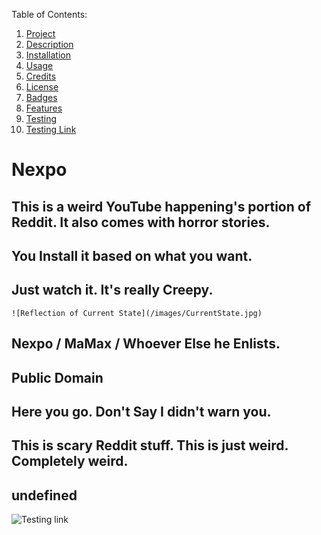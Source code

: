 
  Table of Contents:
  1. [Project](#projects) 
  2. [Description](#description)
  3. [Installation](#installation)
  4. [Usage](#usage)
  5. [Credits](#credits)
  6. [License](#license)
  7. [Badges](#badges)
  8. [Features](#features)
  9. [Testing](#test)
  9. [Testing Link](#testlink)
  
  
  # Nexpo<a name="projects"></a>


  ## This is a weird YouTube happening's portion of Reddit. It also comes with horror stories.<a name="description"></a>



  ## You Install it based on what you want.<a name="installation"></a>


  ## Just watch it. It's really Creepy.<a name="usage"></a>
    ![Reflection of Current State](/images/CurrentState.jpg)


  ## Nexpo / MaMax / Whoever Else he Enlists.<a name="credits"></a>

  ## Public Domain<a name="license"></a>

  ## Here you go. Don't Say I didn't warn you.<a name="badges"></a>

  ## This is scary Reddit stuff. This is just weird. Completely weird.<a name="features"></a>



  ## undefined<a name="test"></a>
  ![Testing link](/images/TestLink.jpg)<a name="testlink"></a>
